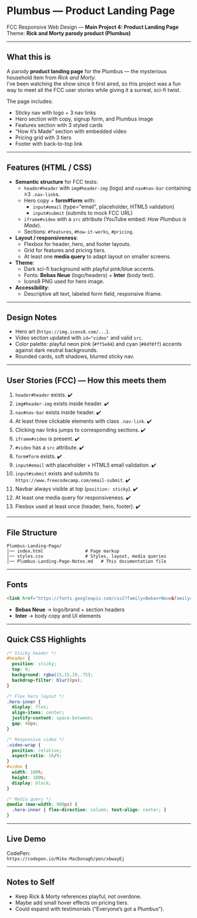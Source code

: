# Plumbus — Product Landing Page

FCC Responsive Web Design — **Main Project 4: Product Landing Page**  
Theme: **Rick and Morty parody product (Plumbus)**

---

## What this is
A parody **product landing page** for the Plumbus — the mysterious household item from *Rick and Morty*.  
I’ve been watching the show since it first aired, so this project was a fun way to meet all the FCC user stories while giving it a surreal, sci-fi twist.  

The page includes:
- Sticky nav with logo + 3 nav links  
- Hero section with copy, signup form, and Plumbus image  
- Features section with 3 styled cards  
- “How it’s Made” section with embedded video  
- Pricing grid with 3 tiers  
- Footer with back-to-top link  

---

## Features (HTML / CSS)

- **Semantic structure** for FCC tests:
  - `header#header` with `img#header-img` (logo) and `nav#nav-bar` containing ≥3 `.nav-link`s.
  - Hero copy + **form#form** with:
    - `input#email` (type="email", placeholder, HTML5 validation)
    - `input#submit` (submits to mock FCC URL)
  - `iframe#video` with a `src` attribute (YouTube embed: *How Plumbus is Made*).
  - Sections: `#features`, `#how-it-works`, `#pricing`.
- **Layout / responsiveness**:
  - Flexbox for header, hero, and footer layouts.  
  - Grid for features and pricing tiers.  
  - At least one **media query** to adapt layout on smaller screens.
- **Theme**:
  - Dark sci-fi background with playful pink/blue accents.  
  - Fonts: **Bebas Neue** (logo/headers) + **Inter** (body text).  
  - Icons8 PNG used for hero image.  
- **Accessibility**:
  - Descriptive alt text, labeled form field, responsive iframe.  

---

## Design Notes

- Hero art (`https://img.icons8.com/...`).  
- Video section updated with `id="video"` and valid `src`.  
- Color palette: playful neon pink (`#ff5e84`) and cyan (`#8df0ff`) accents against dark neutral backgrounds.  
- Rounded cards, soft shadows, blurred sticky nav.   

---

## User Stories (FCC) — How this meets them

1. `header#header` exists. ✔️  
2. `img#header-img` exists inside header. ✔️  
3. `nav#nav-bar` exists inside header. ✔️  
4. At least three clickable elements with class `.nav-link`. ✔️  
5. Clicking nav links jumps to corresponding sections. ✔️  
6. `iframe#video` is present. ✔️  
7. `#video` has a `src` attribute. ✔️  
8. `form#form` exists. ✔️  
9. `input#email` with placeholder + HTML5 email validation. ✔️  
10. `input#submit` exists and submits to `https://www.freecodecamp.com/email-submit`. ✔️  
11. Navbar always visible at top (`position: sticky`). ✔️  
12. At least one media query for responsiveness. ✔️  
13. Flexbox used at least once (header, hero, footer). ✔️  

---

## File Structure

```
Plumbus-Landing-Page/
│── index.html                # Page markup
│── styles.css                # Styles, layout, media queries
│── Plumbus-Landing-Page-Notes.md   # This documentation file
```

---

## Fonts

```html
<link href="https://fonts.googleapis.com/css2?family=Bebas+Neue&family=Inter:wght@400;600;800&display=swap" rel="stylesheet">
```

- **Bebas Neue** → logo/brand + section headers  
- **Inter** → body copy and UI elements  

---

## Quick CSS Highlights

```css
/* Sticky header */
#header {
  position: sticky;
  top: 0;
  background: rgba(15,15,19,.75);
  backdrop-filter: blur(8px);
}

/* Flex hero layout */
.hero-inner {
  display: flex;
  align-items: center;
  justify-content: space-between;
  gap: 40px;
}

/* Responsive video */
.video-wrap {
  position: relative;
  aspect-ratio: 16/9;
}
#video {
  width: 100%;
  height: 100%;
  display: block;
}

/* Media query */
@media (max-width: 900px) {
  .hero-inner { flex-direction: column; text-align: center; }
}
```

---

## Live Demo
CodePen:  
`https://codepen.io/Mike-MacDonagh/pen/xbwayEj`

---

## Notes to Self

- Keep Rick & Morty references playful, not overdone.  
- Maybe add small hover effects on pricing tiers.  
- Could expand with testimonials (“Everyone’s got a Plumbus”).   
